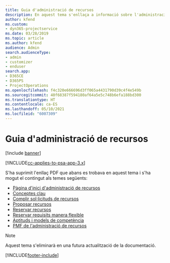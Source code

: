```yaml
---
title: Guia d'administració de recursos
description: En aquest tema s'enllaça a informació sobre l'administració de recursos al Project Service Automation
author: kfend
ms.custom:
- dyn365-projectservice
ms.date: 03/28/2019
ms.topic: article
ms.author: kfend
audience: Admin
search.audienceType:
- admin
- customizer
- enduser
search.app:
- D365CE
- D365PS
- ProjectOperations
ms.openlocfilehash: f4c320e666696d3ff065a4431790d39c4f4e549b
ms.sourcegitcommit: 40f68387f594180af64a5e5c748b6efa188bd300
ms.translationtype: HT
ms.contentlocale: ca-ES
ms.lasthandoff: 05/10/2021
ms.locfileid: "6007309"
---
```

# <a name="resource-management-guide"></a>Guia d'administració de recursos

[!include [banner](../../includes/psa-now-project-operations.md)]

[!INCLUDE[cc-applies-to-psa-app-3.x](../../includes/cc-applies-to-psa-app-3x.md)]

S'ha suprimit l'enllaç PDF que abans es trobava en aquest tema i s'ha mogut el contingut als temes següents:

- [Pàgina d'inici d'administració de recursos](../resource-management-home-page.md)
- [Conceptes clau](../reports-key-concepts.md)
- [Complir sol·licituds de recursos](../resource-management-fulfill-requests.md)
- [Proposar recursos](../resource-management-propose-resources.md)
- [Reservar recursos](../resource-management-book-resources-scheduleboard.md)
- [Reservar requisits manera flexible](../resource-management-softbook-requirements.md)
- [Aptituds i models de competència](../resource-management-skills-proficiency.md)
- [PMF de l'administració de recursos](../resource-management-faq.md)

> [!NOTE]
> Aquest tema s'eliminarà en una futura actualització de la documentació. 


[!INCLUDE[footer-include](../../includes/footer-banner.md)]